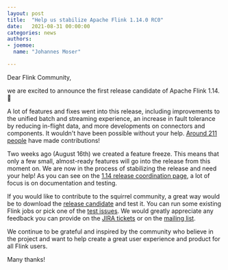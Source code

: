 ```yaml
---
layout: post
title:  "Help us stabilize Apache Flink 1.14.0 RC0"
date:   2021-08-31 00:00:00
categories: news
authors:
- joemoe:
  name: "Johannes Moser"

---
```


Dear Flink Community,

we are excited to announce the first release candidate of Apache Flink 1.14. 🎉

A lot of features and fixes went into this release, including improvements to the 
unified batch and streaming experience, an increase in fault tolerance by reducing 
in-flight data, and more developments on connectors and components. 
It wouldn't have been possible without your help. 
[Around 211 people](https://github.com/apache/flink/graphs/contributors?from=2021-03-31&to=2021-08-31&type=c)
have made contributions!

Two weeks ago (August 16th) we created a feature freeze. This means that only a 
few small, almost-ready features will go into the release from this moment on.
We are now in the process of stabilizing the release and need your help! As you can
see on the [1.14 release coordination page](https://cwiki.apache.org/confluence/display/FLINK/1.14+Release), 
a lot of focus is on documentation and testing.

If you would like to contribute to the squirrel community, a great way would be to
download the [release candidate](https://dist.apache.org/repos/dist/dev/flink/flink-1.14.0-rc0/)
and test it. You can run some existing Flink jobs or pick one of the 
[test issues](https://issues.apache.org/jira/secure/RapidBoard.jspa?rapidView=468&quickFilter=2115).
We would greatly appreciate any feedback you can provide on the 
[JIRA tickets](https://issues.apache.org/jira/projects/FLINK/summary) or on 
the [mailing list](https://flink.apache.org/gettinghelp.html#user-mailing-list).

We continue to be grateful and inspired by the community who believe in the project and want to help create a great user experience and product for all Flink users.

Many thanks!